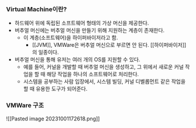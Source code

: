 ### Virtual Machine이란?
- 하드웨어 위에 독립된 소프트웨어 형태의 가상 머신을 제공한다.
- 버추얼 머신에는 버추얼 머신을 만들기 위해 지원하는 계층이 존재한다.
	- 이 계층(소프트웨어)을 하이퍼바이저라고 함.
		- [[JVM]], VMWare은 버추얼 머신으로 부르면 안 된다. [[하이퍼바이저]]의 일종이다.
- 버추얼 머신을 통해 유저는 여러 개의 OS를 지원할 수 있다.
	- 예를 들어, 커널을 개발할 때 버추얼 머신을 생성하고, 그 위에서 새로운 커널 작업을 할 때 해당 작업을 하나의 소프트웨어로 처리한다.
	- 시스템을 공부하는 사람 입장에서, 시스템 빌딩, 커널 디벨롭먼트 같은 작업을 할 때 유용한 도구가 되어준다.
### VMWare 구조
![[Pasted image 20231001172618.png]]
